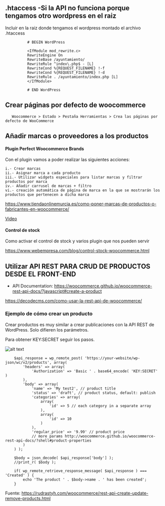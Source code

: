 ## .htaccess -Si la API no funciona porque tengamos otro wordpress en el raiz

Incluir en la raiz donde tengamos el wordpress montado el archivo .htaccess


              # BEGIN WordPress

              <IfModule mod_rewrite.c>
              RewriteEngine On
              RewriteBase /ayuntamiento/
              RewriteRule ^index\.php$ - [L]
              RewriteCond %{REQUEST_FILENAME} !-f
              RewriteCond %{REQUEST_FILENAME} !-d
              RewriteRule . /ayuntamiento/index.php [L]
              </IfModule>

              # END WordPress

## Crear páginas por defecto de woocommerce

       Woocommerce > Estado > Pestaña Herramientas > Crea las páginas por defecto de WooCommerce

## Añadir marcas o proveedores a los productos

#### Plugin Perfect Woocommerce Brands

Con el plugin vamos a poder realizar las siguientes acciones:

    i.- Crear marcas
    ii.- Asignar marca a cada producto
    iii.- Utilizar widgets especiales para listar marcas y filtrar productos por marca
    iv.- Añadir carrusel de marcas + filtro
    vi.- creación automática de página de marca en la que se mostrarán los productos que pertenecen a dicha marca
    
    
https://www.tiendaonlinemurcia.es/como-poner-marcas-de-productos-o-fabricantes-en-woocommerce/

[Video](https://www.youtube.com/watch?time_continue=1&v=qE3bzs7bCCw&feature=emb_logo)

#### Control de stock

Como activar el control de stock y varios plugin que nos pueden servir

https://www.webempresa.com/blog/control-stock-woocommerce.html




## Utilizar API REST PARA CRUD DE PRODUCTOS DESDE EL FRONT-END

- API Documentation: https://woocommerce.github.io/woocommerce-rest-api-docs/?javascript#create-a-product

https://decodecms.com/como-usar-la-rest-api-de-woocommerce/


### Ejemplo de cómo crear un producto
Crear productos es muy similar a crear publicaciones con la API REST de WordPress. Solo difieren los parámetros.

Para obtener KEY:SECRET seguir los pasos.

![alt text](https://rudrastyh.com/wp-content/uploads/2017/10/woocommerce-rest-api-keys.gif)

        $api_response = wp_remote_post( 'https://your-website/wp-json/wc/v2/products', array(
            'headers' => array(
                'Authorization' => 'Basic ' . base64_encode( 'KEY:SECRET' )
            ),
            'body' => array(
                'name' => 'My test2', // product title
                'status' => 'draft', // product status, default: publish
                'categories' => array(
                    array( 
                        'id' => 5 // each category in a separate array
                    ),
                    array(
                        'id' => 10
                    )
                ),
                'regular_price' => '9.99' // product price
                // more params http://woocommerce.github.io/woocommerce-rest-api-docs/?shell#product-properties
            )
        ) );
        
        $body = json_decode( $api_response['body'] );
        //print_r( $body );
        
        if( wp_remote_retrieve_response_message( $api_response ) === 'Created' ) {
            echo 'The product ' . $body->name . ' has been created';
        }

Fuente: https://rudrastyh.com/woocommerce/rest-api-create-update-remove-products.html

